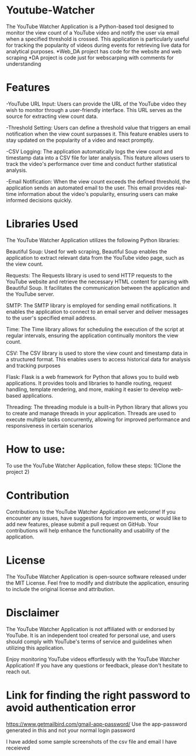 # Youtube-Watcher
The YouTube Watcher Application is a Python-based tool designed to monitor the view count of a YouTube video and notify the user via email when a specified threshold is crossed. This application is particularly useful for tracking the popularity of videos during events  for retrieving live data for analytical purposes.
*Web_DA project has code for the website and web scraping
*DA project is code just for webscarping with comments for understanding
# Features
-YouTube URL Input: Users can provide the URL of the YouTube video they wish to monitor through a user-friendly interface. This URL serves as the source for extracting view count data.

-Threshold Setting: Users can define a threshold value that triggers an email notification when the view count surpasses it. This feature enables users to stay updated on the popularity of a video and react promptly.

-CSV Logging: The application automatically logs the view count and timestamp data into a CSV file for later analysis. This feature allows users to track the video's performance over time and conduct further statistical analysis.

-Email Notification: When the view count exceeds the defined threshold, the application sends an automated email to the user. This email provides real-time information about the video's popularity, ensuring users can make informed decisions quickly.

# Libraries Used
The YouTube Watcher Application utilizes the following Python libraries:

Beautiful Soup: Used for web scraping, Beautiful Soup enables the application to extract relevant data from the YouTube video page, such as the view count.

Requests: The Requests library is used to send HTTP requests to the YouTube website and retrieve the necessary HTML content for parsing with Beautiful Soup. It facilitates the communication between the application and the YouTube server.

SMTP: The SMTP library is employed for sending email notifications. It enables the application to connect to an email server and deliver messages to the user's specified email address.

Time: The Time library allows for scheduling the execution of the script at regular intervals, ensuring the application continually monitors the view count.

CSV: The CSV library is used to store the view count and timestamp data in a structured format. This enables users to access historical data for analysis and tracking purposes

Flask: Flask is a web framework for Python that allows you to build web applications. It provides tools and libraries to handle routing, request handling, template rendering, and more, making it easier to develop web-based applications.

Threading: The threading module is a built-in Python library that allows you to create and manage threads in your application. Threads are used to execute multiple tasks concurrently, allowing for improved performance and responsiveness in certain scenarios

# How to use:
To use the YouTube Watcher Application, follow these steps:
1)Clone the project
2)
# Contribution
Contributions to the YouTube Watcher Application are welcome! If you encounter any issues, have suggestions for improvements, or would like to add new features, please submit a pull request on GitHub. Your contributions will help enhance the functionality and usability of the application.

# License
The YouTube Watcher Application is open-source software released under the MIT License. Feel free to modify and distribute the application, ensuring to include the original license and attribution.

# Disclaimer
The YouTube Watcher Application is not affiliated with or endorsed by YouTube. It is an independent tool created for personal use, and users should comply with YouTube's terms of service and guidelines when utilizing this application.

Enjoy monitoring YouTube videos effortlessly with the YouTube Watcher Application! If you have any questions or feedback, please don't hesitate to reach out.

# Link for finding the right password to avoid authentication error
https://www.getmailbird.com/gmail-app-password/
Use the app-password generated in this and not your normal login password

I have added some sample screenshots of the csv file and email I have receieved
